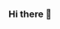 ### Hi there 👋

<!--
**Leo1234567899/Leo1234567899** is a ✨ _special_ ✨ repository because its `README.md` (this file) appears on your GitHub profile.
Hello i'm Leonard but you can call me Leo

